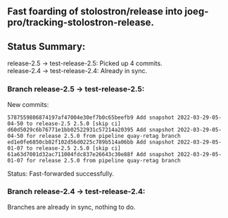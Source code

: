 ## Fast foarding of stolostron/release into joeg-pro/tracking-stolostron-release.

## Status Summary:

release-2.5 -> test-release-2.5: Picked up 4 commits.  
release-2.4 -> test-release-2.4: Already in sync.  

### Branch release-2.5 -> test-release-2.5:

New commits:

```
5787559806874197af47004e30ef7b0c65beefb9 Add snapshot 2022-03-29-05-04-50 to release-2.5 2.5.0 [skip ci]
d60d5029c6b76771e1bb02522931c57214a20395 Add snapshot 2022-03-29-05-04-50 for release 2.5.0 from pipeline quay-retag branch
ed1e0fe6850cb82f102d56d0225c789b514a06bb Add snapshot 2022-03-29-05-01-07 to release-2.5 2.5.0 [skip ci]
61a63d7001d32ac711004fdc837e26643c30e88f Add snapshot 2022-03-29-05-01-07 for release 2.5.0 from pipeline quay-retag branch
```

Status: Fast-forwarded successfully.

### Branch release-2.4 -> test-release-2.4:

Branches are already in sync, nothing to do.
